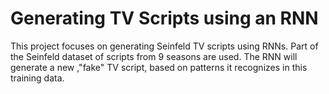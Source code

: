 <h1>Generating TV Scripts using an RNN</h1>

This project focuses on generating Seinfeld TV scripts using RNNs. Part of the Seinfeld dataset of scripts from 9 seasons are used. The RNN will generate a new ,"fake" TV script, based on patterns it recognizes in this training data.
